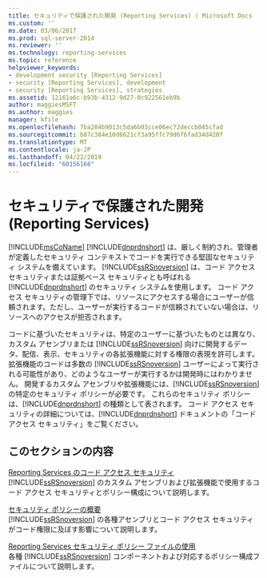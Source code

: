 ```yaml
---
title: セキュリティで保護された開発 (Reporting Services) | Microsoft Docs
ms.custom: ''
ms.date: 03/06/2017
ms.prod: sql-server-2014
ms.reviewer: ''
ms.technology: reporting-services
ms.topic: reference
helpviewer_keywords:
- development security [Reporting Services]
- security [Reporting Services], development
- security [Reporting Services], strategies
ms.assetid: 12161a6c-b93b-4312-9d27-0c922561eb9b
author: maggiesMSFT
ms.author: maggies
manager: kfile
ms.openlocfilehash: 7ba284b9013c5da6b03cce06ec72deccb045cfad
ms.sourcegitcommit: b87c384e10d6621cf3a95ffc79d6f6fad34d420f
ms.translationtype: MT
ms.contentlocale: ja-JP
ms.lasthandoff: 04/22/2019
ms.locfileid: "60156168"
---
```

# <a name="secure-development-reporting-services"></a>セキュリティで保護された開発 (Reporting Services)
  [!INCLUDE[msCoName](../../../includes/msconame-md.md)] [!INCLUDE[dnprdnshort](../../../includes/dnprdnshort-md.md)] は、厳しく制約され、管理者が定義したセキュリティ コンテキストでコードを実行できる堅固なセキュリティ システムを備えています。 [!INCLUDE[ssRSnoversion](../../../includes/ssrsnoversion-md.md)] は、コード アクセス セキュリティまたは証拠ベース セキュリティとも呼ばれる [!INCLUDE[dnprdnshort](../../../includes/dnprdnshort-md.md)] のセキュリティ システムを使用します。 コード アクセス セキュリティの管理下では、リソースにアクセスする場合にユーザーが信頼されます。ただし、ユーザーが実行するコードが信頼されていない場合は、リソースへのアクセスが拒否されます。  
  
 コードに基づいたセキュリティは、特定のユーザーに基づいたものとは異なり、カスタム アセンブリまたは [!INCLUDE[ssRSnoversion](../../../includes/ssrsnoversion-md.md)] 向けに開発するデータ、配信、表示、セキュリティの各拡張機能に対する権限の表現を許可します。 拡張機能のコードは多数の [!INCLUDE[ssRSnoversion](../../../includes/ssrsnoversion-md.md)] ユーザーによって実行される可能性があり、どのようなユーザーが実行するかは開発時にはわかりません。 開発するカスタム アセンブリや拡張機能には、[!INCLUDE[ssRSnoversion](../../../includes/ssrsnoversion-md.md)] の特定のセキュリティ ポリシーが必要です。 これらのセキュリティ ポリシーは、[!INCLUDE[dnprdnshort](../../../includes/dnprdnshort-md.md)] の種類として表されます。 コード アクセス セキュリティの詳細については、[!INCLUDE[dnprdnshort](../../../includes/dnprdnshort-md.md)] ドキュメントの「コード アクセス セキュリティ」をご覧ください。  
  
## <a name="in-this-section"></a>このセクションの内容  
 [Reporting Services のコード アクセス セキュリティ](code-access-security-in-reporting-services.md)  
 [!INCLUDE[ssRSnoversion](../../../includes/ssrsnoversion-md.md)] のカスタム アセンブリおよび拡張機能で使用するコード アクセス セキュリティとポリシー構成について説明します。  
  
 [セキュリティ ポリシーの概要](understanding-security-policies.md)  
 [!INCLUDE[ssRSnoversion](../../../includes/ssrsnoversion-md.md)] の各種アセンブリとコード アクセス セキュリティがコード権限に及ぼす影響について説明します。  
  
 [Reporting Services セキュリティ ポリシー ファイルの使用](using-reporting-services-security-policy-files.md)  
 各種 [!INCLUDE[ssRSnoversion](../../../includes/ssrsnoversion-md.md)] コンポーネントおよび対応するポリシー構成ファイルについて説明します。  
  
  

